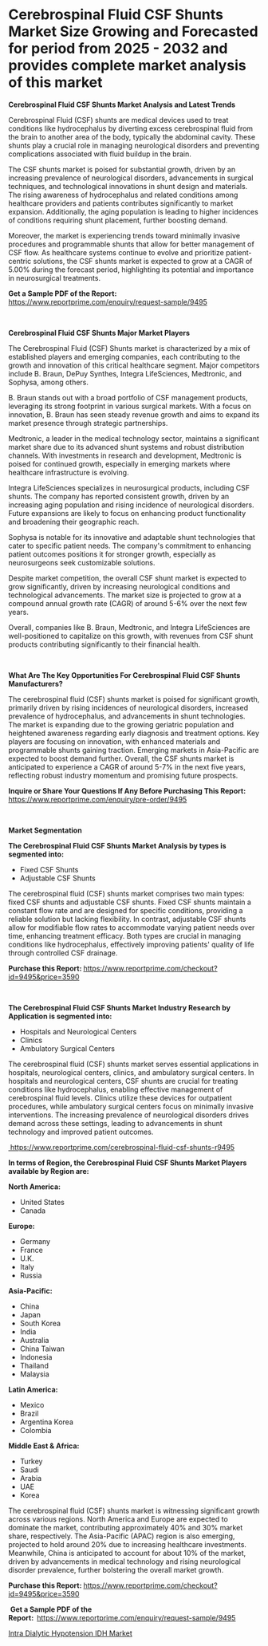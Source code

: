 <p><h1>Cerebrospinal Fluid CSF Shunts Market Size Growing and Forecasted for period from 2025 - 2032 and provides complete market analysis of this market</h1></p><p><strong>Cerebrospinal Fluid CSF Shunts Market Analysis and Latest Trends</strong></p>
<p><p>Cerebrospinal Fluid (CSF) shunts are medical devices used to treat conditions like hydrocephalus by diverting excess cerebrospinal fluid from the brain to another area of the body, typically the abdominal cavity. These shunts play a crucial role in managing neurological disorders and preventing complications associated with fluid buildup in the brain.</p><p>The CSF shunts market is poised for substantial growth, driven by an increasing prevalence of neurological disorders, advancements in surgical techniques, and technological innovations in shunt design and materials. The rising awareness of hydrocephalus and related conditions among healthcare providers and patients contributes significantly to market expansion. Additionally, the aging population is leading to higher incidences of conditions requiring shunt placement, further boosting demand.</p><p>Moreover, the market is experiencing trends toward minimally invasive procedures and programmable shunts that allow for better management of CSF flow. As healthcare systems continue to evolve and prioritize patient-centric solutions, the CSF shunts market is expected to grow at a CAGR of 5.00% during the forecast period, highlighting its potential and importance in neurosurgical treatments.</p></p>
<p><strong>Get a Sample PDF of the Report:&nbsp;</strong> <a href="https://www.reportprime.com/enquiry/request-sample/9495?utm_campaign=2279&utm_medium=2&utm_source=Github&utm_content=ia&utm_term=20032025&utm_id=cerebrospinal-fluid-csf-shunts">https://www.reportprime.com/enquiry/request-sample/9495</a></p>
<p>&nbsp;</p>
<p><strong>Cerebrospinal Fluid CSF Shunts Major Market Players</strong></p>
<p><p>The Cerebrospinal Fluid (CSF) Shunts market is characterized by a mix of established players and emerging companies, each contributing to the growth and innovation of this critical healthcare segment. Major competitors include B. Braun, DePuy Synthes, Integra LifeSciences, Medtronic, and Sophysa, among others.</p><p>B. Braun stands out with a broad portfolio of CSF management products, leveraging its strong footprint in various surgical markets. With a focus on innovation, B. Braun has seen steady revenue growth and aims to expand its market presence through strategic partnerships.</p><p>Medtronic, a leader in the medical technology sector, maintains a significant market share due to its advanced shunt systems and robust distribution channels. With investments in research and development, Medtronic is poised for continued growth, especially in emerging markets where healthcare infrastructure is evolving.</p><p>Integra LifeSciences specializes in neurosurgical products, including CSF shunts. The company has reported consistent growth, driven by an increasing aging population and rising incidence of neurological disorders. Future expansions are likely to focus on enhancing product functionality and broadening their geographic reach.</p><p>Sophysa is notable for its innovative and adaptable shunt technologies that cater to specific patient needs. The company's commitment to enhancing patient outcomes positions it for stronger growth, especially as neurosurgeons seek customizable solutions.</p><p>Despite market competition, the overall CSF shunt market is expected to grow significantly, driven by increasing neurological conditions and technological advancements. The market size is projected to grow at a compound annual growth rate (CAGR) of around 5-6% over the next few years.</p><p>Overall, companies like B. Braun, Medtronic, and Integra LifeSciences are well-positioned to capitalize on this growth, with revenues from CSF shunt products contributing significantly to their financial health.</p></p>
<p>&nbsp;</p>
<p><strong>What Are The Key Opportunities For Cerebrospinal Fluid CSF Shunts Manufacturers?</strong></p>
<p><p>The cerebrospinal fluid (CSF) shunts market is poised for significant growth, primarily driven by rising incidences of neurological disorders, increased prevalence of hydrocephalus, and advancements in shunt technologies. The market is expanding due to the growing geriatric population and heightened awareness regarding early diagnosis and treatment options. Key players are focusing on innovation, with enhanced materials and programmable shunts gaining traction. Emerging markets in Asia-Pacific are expected to boost demand further. Overall, the CSF shunts market is anticipated to experience a CAGR of around 5-7% in the next five years, reflecting robust industry momentum and promising future prospects.</p></p>
<p><strong>Inquire or Share Your Questions If Any Before Purchasing This Report:</strong> <a href="https://www.reportprime.com/enquiry/pre-order/9495?utm_campaign=2279&utm_medium=2&utm_source=Github&utm_content=ia&utm_term=20032025&utm_id=cerebrospinal-fluid-csf-shunts">https://www.reportprime.com/enquiry/pre-order/9495</a></p>
<p>&nbsp;</p>
<p><strong>Market Segmentation</strong></p>
<p><strong>The Cerebrospinal Fluid CSF Shunts Market Analysis by types is segmented into:</strong></p>
<p><ul><li>Fixed CSF Shunts</li><li>Adjustable CSF Shunts</li></ul></p>
<p><p>The cerebrospinal fluid (CSF) shunts market comprises two main types: fixed CSF shunts and adjustable CSF shunts. Fixed CSF shunts maintain a constant flow rate and are designed for specific conditions, providing a reliable solution but lacking flexibility. In contrast, adjustable CSF shunts allow for modifiable flow rates to accommodate varying patient needs over time, enhancing treatment efficacy. Both types are crucial in managing conditions like hydrocephalus, effectively improving patients' quality of life through controlled CSF drainage.</p></p>
<p><strong>Purchase this Report:&nbsp;</strong><a href="https://www.reportprime.com/checkout?id=9495&price=3590&utm_campaign=2279&utm_medium=2&utm_source=Github&utm_content=ia&utm_term=20032025&utm_id=cerebrospinal-fluid-csf-shunts">https://www.reportprime.com/checkout?id=9495&price=3590</a></p>
<p>&nbsp;</p>
<p><strong>The Cerebrospinal Fluid CSF Shunts Market Industry Research by Application is segmented into:</strong></p>
<p><ul><li>Hospitals and Neurological Centers</li><li>Clinics</li><li>Ambulatory Surgical Centers</li></ul></p>
<p><p>The cerebrospinal fluid (CSF) shunts market serves essential applications in hospitals, neurological centers, clinics, and ambulatory surgical centers. In hospitals and neurological centers, CSF shunts are crucial for treating conditions like hydrocephalus, enabling effective management of cerebrospinal fluid levels. Clinics utilize these devices for outpatient procedures, while ambulatory surgical centers focus on minimally invasive interventions. The increasing prevalence of neurological disorders drives demand across these settings, leading to advancements in shunt technology and improved patient outcomes.</p></p>
<p><a href="https://www.reportprime.com/cerebrospinal-fluid-csf-shunts-r9495?utm_campaign=2279&utm_medium=2&utm_source=Github&utm_content=ia&utm_term=20032025&utm_id=cerebrospinal-fluid-csf-shunts">&nbsp;https://www.reportprime.com/cerebrospinal-fluid-csf-shunts-r9495</a></p>
<p><strong>In terms of Region, the Cerebrospinal Fluid CSF Shunts Market Players available by Region are:</strong></p>
<p>
    <p> <strong> North America: </strong>
        <ul>
            <li>United States</li>
            <li>Canada</li>
        </ul>
        </p> 
    <p> <strong> Europe: </strong>
        <ul>
            <li>Germany</li>
            <li>France</li>
            <li>U.K.</li>
            <li>Italy</li>
            <li>Russia</li>
        </ul>
        </p> 
    <p> <strong> Asia-Pacific: </strong>
        <ul>
            <li>China</li>
            <li>Japan</li>
            <li>South Korea</li>
            <li>India</li>
            <li>Australia</li>
            <li>China Taiwan</li>
            <li>Indonesia</li>
            <li>Thailand</li>
            <li>Malaysia</li>
        </ul>
        </p> 
    <p> <strong> Latin America: </strong>
        <ul>
            <li>Mexico</li>
            <li>Brazil</li>
            <li>Argentina Korea</li>
            <li>Colombia</li>
        </ul>
        </p> 
    <p> <strong> Middle East & Africa: </strong>
        <ul>
            <li>Turkey</li>
            <li>Saudi</li>
            <li>Arabia</li>
            <li>UAE</li>
            <li>Korea</li>
        </ul>
    </p>
    </p>
<p><p>The cerebrospinal fluid (CSF) shunts market is witnessing significant growth across various regions. North America and Europe are expected to dominate the market, contributing approximately 40% and 30% market share, respectively. The Asia-Pacific (APAC) region is also emerging, projected to hold around 20% due to increasing healthcare investments. Meanwhile, China is anticipated to account for about 10% of the market, driven by advancements in medical technology and rising neurological disorder prevalence, further bolstering the overall market growth.</p></p>
<p><strong>Purchase this Report: </strong><a href="https://www.reportprime.com/checkout?id=9495&price=3590&utm_campaign=2279&utm_medium=2&utm_source=Github&utm_content=ia&utm_term=20032025&utm_id=cerebrospinal-fluid-csf-shunts">https://www.reportprime.com/checkout?id=9495&price=3590</a></p>
<p>&nbsp;<strong>Get a Sample PDF of the Report:&nbsp;&nbsp;</strong><a href="https://www.reportprime.com/enquiry/request-sample/9495?utm_campaign=2279&utm_medium=2&utm_source=Github&utm_content=ia&utm_term=20032025&utm_id=cerebrospinal-fluid-csf-shunts">https://www.reportprime.com/enquiry/request-sample/9495</a></p>
<p><strong></strong></p>
<p><p><a href="https://github.com/FosterFahey91/Market-Research-Report-List-1/blob/main/intra-dialytic-hypotension-idh-market.md?utm_campaign=2279&utm_medium=2&utm_source=Github&utm_content=ia&utm_term=20032025&utm_id=cerebrospinal-fluid-csf-shunts">Intra Dialytic Hypotension IDH Market</a></p></p>